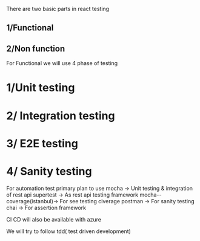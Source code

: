 There are two basic parts in react testing

## 1/Functional 
## 2/Non function

For Functional we will use 4 phase of testing
# 1/Unit testing 
# 2/ Integration testing
# 3/ E2E testing
# 4/ Sanity testing

For automation test primary plan to use 
    mocha -> Unit testing & integration of rest api
    supertest -> As rest api testing framework
    mocha--coverage(istanbul)-> For see testing civerage
    postman -> For sanity testing
    chai -> For assertion framework

CI CD will also be available with azure

We will try to follow tdd( test driven development)
